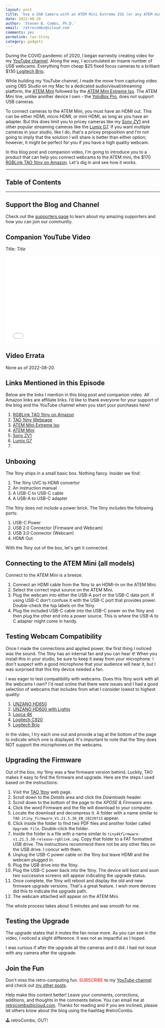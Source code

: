 ```yaml
---
layout: post
title: 'Use a USB Camera with an ATEM Mini Extreme ISO (or any ATEM mini)'
date: 2022-08-20
author: 'Steven B. Combs, Ph.D.'
email: 'retrocombs@icloud.com'
comments: yes
permalink: tao-1tiny
category: gadgets
---
```


During the COVID pandemic of 2020, I began earnestly creating video for my [YouTube channel](https://www.youtube.com/stevencombs). Along the way, I accumulated an insane number of USB webcams. Everything from cheap $25 fixed focus cameras to a brilliant $130 [Logitech Brio](https://amzn.to/3dLvfP1). 

While building my YouTube channel, I made the move from capturing video using OBS Studio on my Mac to a dedicated audio/visual/streaming platform, the [ATEM Mini](https://amzn.to/3QzB7JA) followed by the [ATEM Mini Extreme Iso](https://amzn.to/3dJ3OVU). The ATEM Mini line, unlike another device I own - the [YoloBox Pro](https://amzn.to/3dDife1), does not support USB cameras.

To connect cameras to the ATEM Mini, you must have an HDMI out. This can be either HDMI, micro HDMI, or mini HDMI, as long as you have an adapter. But this does limit you to pricey cameras like my [Sony ZV1](https://amzn.to/3PE1VXG) and other popular streaming cameras like the [Lumix G7](https://amzn.to/3Ay2Jcy). If you want multiple cameras in your studio, like I do, that's a pricey proposition and I'm not going to imply that the solution I will share is better than either option; however, it might be perfect for you if you have a high quality webcam.

In this blog post and companion video, I'm going to introduce you to a product that can help you connect webcams to the ATEM mini, the $170 [RGBLink TAO 1tiny on Amazon](https://amzn.to/3wibNji). Let's dig in and see how it works.

----

## Table of Contents



----

## Support the Blog and Channel

Check out the [supporters page](https://www.stevencombs.com/supporters) to learn about my amazing supporters and how you can join our community.

## Companion YouTube Video

Title: _Title_

<div style="position:relative;padding-top:56.25%;"><p><iframe src="link" frameborder="0" allowfullscreen="true" mozallowfullscreen="true" webkitallowfullscreen="true" style="position:absolute;top:0;left:0;width:100%;height:100%;"></iframe></p></div>

## Video Errata

None as of 2022-08-20.

## Links Mentioned in this Episode

Below are the links I mention in this blog post and companion video. All Amazon links are affiliate links. I’d like to thank everyone for your support of the blog and the YouTube channel when you start your purchases here!

1. [RGBLink TAO 1tiny on Amazon](https://amzn.to/3wibNji)
2. [TAO 1tiny Webpage](https://www.rgblink.com/productsinfo.aspx?id=227)
3. [ATEM Mini Extreme Iso](https://amzn.to/3dJ3OVU)
4. [ATEM Mini](https://amzn.to/3QzB7JA)
5. [Sony ZV1](https://amzn.to/3PE1VXG)
6. [Lumix G7](https://amzn.to/3Ay2Jcy)
7. 

## Unboxing

The 1tiny ships in a small basic box. Nothing fancy. Insider we find:

1. The 1tiny UVC to HDMI convertor
2. An instruction manual
3. A USB-C to USB-C cable
4. A USB-A to USB-C adapter

The 1tiny does not include a power brick. The 1tiny includes the following ports:

1. USB-C Power
2. USB 2.0 Connector (Firmware and Webcam)
3. USB 3.0 Connector (Webcam)
4. HDMI Out

With the 1tiny out of the box, let's get it connected.

## Connecting to the ATEM Mini (all models)

Connect to the ATEM Mini is a breeze.
1. Connect an HDMI cable from the 1tiny to an HDMI-In on the ATEM Mini.
2. Select the correct input source on the ATEM Mini.
3. Plug the webcam into either the USB-A port or the USB-C data port. If using USB-C don't confuse it with the USB-C port that provides power. Double-check the top labels on the 1tiny.
4. Plug the included USB-C cable into the USB-C power on the 1tiny and then plug the other end into a power source. This is where the USB-A to C adapter might come in handy.

## Testing Webcam Compatibility

Once I made the connections and applied power, the first thing I noticed was the sound. The 1tiny has an internal fan and you can hear it! When you install this in your studio, be sure to keep it away from your microphone. I don't suspect with a good microphone that your audience will hear it, but I was surprised that this tiny device needed a fan.

I was eager to test compatibility with webcams. Does this 1tiny work with all the webcams I own? I'd read online that there were issues and I had a good selection of webcams that includes from what I consider lowest to highest quality:

1. [UNZANO HD650](https://ebay.us/xs2Iuk)
2. [UNZANO HD600 with Lights](https://amzn.to/3Clt4M9)
3. [Looca 4K](https://amzn.to/3pzp1Eu) 
4. [Logitech C920](https://amzn.to/3pzIQLW)
5. [Logitech Brio](https://amzn.to/3dLvfP1)

In the video, I try each one out and provide a tag at the bottom of the page to indicate which one is displayed. It's important to note that the 1tiny does NOT support the microphones on the webcams.

## Upgrading the Firmware

Out of the box, my 1tiny was a few firmware version behind. Luckily, TAO makes it easy to find the firmware and upgrade. Here are the steps I used based on the instructions:

1. Visit the [TAO 1tiny](https://www.rgblink.com/productsinfo.aspx?id=227) web page.
2. Scroll down to the *Details* area and click the *Downloads* header.
3. Scroll down to the bottom of the page to the *XPOSE & Firmware* area.
4. Click the word Firmware and the file will download to your computer.
5. Locate the download and decompress it. A folder with a name similar to `TAO 1tiny_Firmware_V1.21.5.30_EN_20220715` appear.
6. Click inside the folder to find two PDF files and another folder called `Upgrade File`. Double-click the folder.
7. Inside the folder is a file with a name similar to `tiny4kfirmware-v1.21.5.30-release-rgblink.img`. Copy that folder to a FAT formatted USB drive. The instructions recommend there not be any other files on the USB drive. I concur with them.
8. Unplug the USB-C power cable on the 1tiny but leave HDMI and the webcam plugged in.
9. Plug the USB drive into the 1tiny.
10. Plug the USB-C power back into the 1tiny. The device will boot and soon two successive screens will appear indicating the upgrade status.
11. Once complete, the 1tiny will reboot and display the old and new firmware upgrade versions. That's a great feature. I wish more devices did this to indicate the upgrade path.
12. The webcam attached will appear on the ATEM Mini.

The whole process takes about 5 minutes and was smooth for me.

## Testing the Upgrade

The upgrade states that it mutes the fan noise more. As you can see in the video, I noticed a slight difference. It was not as impactful as I hoped.

I was curious if after the upgrade all the cameras and it did. I had not issue with any camera after the upgrade.

## 

## Join the Fun

Don't miss the retro-computing fun. <font color="red">SUBSCRIBE</font> to my [YouTube channel](https://www.youtube.com/stevencombs) and check out [my other posts](https://www.stevencombs.com).

Help make this content better! Leave your comments, corrections, additions, and thoughts in the comments below. You can email me at [retrocombs@icloud.com](mailto:retrocombs@icloud.com). Thanks for reading and if you are inclined, please let others know about the blog using the hashtag #retroCombs.

🕹️ retroCombs, OUT!